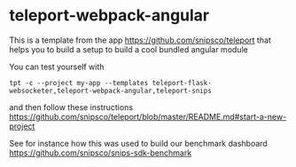 # teleport-webpack-angular
This is a template from the app https://github.com/snipsco/teleport that helps you to build a setup to build a cool bundled angular module

You can test yourself with
```
tpt -c --project my-app --templates teleport-flask-websocketer,teleport-webpack-angular,teleport-snips
```
and then follow these instructions https://github.com/snipsco/teleport/blob/master/README.md#start-a-new-project

See for instance how this was used to build our benchmark dashboard https://github.com/snipsco/snips-sdk-benchmark
